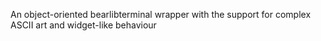 An object-oriented bearlibterminal wrapper with the support for complex ASCII
art and widget-like behaviour
